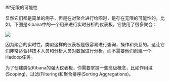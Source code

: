 ##无限的可能性

显然它们都是简单的例子，但是在对聚合进行绘图时，是存在无限的可能性的。比如，下图是Kibana中的一个用来进行实时分析的仪表板，它使用了很多聚合：

![](http://www.elasticsearch.org/guide/en/elasticsearch/guide/current/images/elas_29in03.png)

因为聚合的实时性，类似这样的仪表板是很容易进行查询，操作和交互的。这让它们非常适合非技术人员和分析人员对数据进行分析，而不需要他们创建一个Hadoop任务。

为了创建类似Kibana的强大仪表板，你需要掌握一些高级概念，比如作用域(Scoping)，过滤(Filtering)和聚合排序(Sorting Aggregations)。
